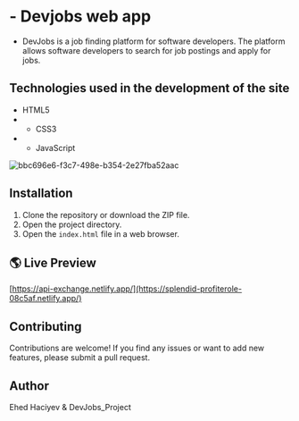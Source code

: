 # - Devjobs web app
* DevJobs is a job finding platform for software developers. The platform allows software developers to search for job postings and apply for jobs.

## Technologies used in the development of the site
- HTML5
- - CSS3
- - JavaScript


![bbc696e6-f3c7-498e-b354-2e27fba52aac](https://github.com/haciyev13/DevJobs_Project-App/assets/121634384/5e76d587-a718-4ab1-958f-9b6af0cd5ec9)

## Installation

1. Clone the repository or download the ZIP file.
2. Open the project directory.
3. Open the `index.html` file in a web browser.

## 🌎 Live Preview

[https://api-exchange.netlify.app/](https://splendid-profiterole-08c5af.netlify.app/)

## Contributing

Contributions are welcome! If you find any issues or want to add new features, please submit a pull request.

## Author

Ehed Haciyev & DevJobs_Project
